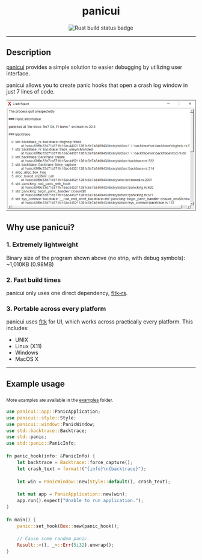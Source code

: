<div align="center">
    <h1>panicui</h1>
    <img src="https://github.com/ImajinDevon/panicui/actions/workflows/rust.yml/badge.svg" alt="Rust build status badge">
</div>

---

## Description

[panicui](https://crates.io/crate/panicui) provides a simple solution to easier debugging by utilizing user interface.

panicui allows you to create panic hooks that open a crash log window in just 7 lines of code.

![panicui UI preview](screenshots/Screenshot_1.png)

## Why use panicui?

### 1. Extremely lightweight

Binary size of the program shown above (no strip, with debug symbols): ~1,010KB (0.98MB)

### 2. Fast build times

panicui only uses one direct dependency, [fltk-rs](https://crates.io/crate/fltk).

### 3. Portable across every platform

panicui uses [fltk](https://www.fltk.org/) for UI, which works across practically every platform. This includes:

- UNIX
- Linux (X11)
- Windows
- MacOS X

---

## Example usage

<sub>More examples are available in the <a href="https://github.com/imajindevon/panicui/tree/main/examples/">examples</a> folder.</sub>

```rust
use panicui::app::PanicApplication;
use panicui::style::Style;
use panicui::window::PanicWindow;
use std::backtrace::Backtrace;
use std::panic;
use std::panic::PanicInfo;

fn panic_hook(info: &PanicInfo) {
    let backtrace = Backtrace::force_capture();
    let crash_text = format!("{info}\n{backtrace}");

    let win = PanicWindow::new(Style::default(), crash_text);

    let mut app = PanicApplication::new(win);
    app.run().expect("Unable to run application.");
}

fn main() {
    panic::set_hook(Box::new(panic_hook));

    // Cause some random panic.
    Result::<(), _>::Err(5i32).unwrap();
}
```